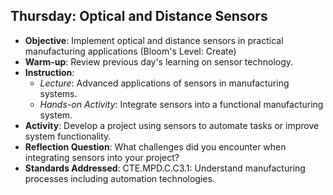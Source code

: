 ## Thursday: Optical and Distance Sensors

- **Objective**: Implement optical and distance sensors in practical manufacturing applications (Bloom's Level: Create)
- **Warm-up**: Review previous day's learning on sensor technology.
- **Instruction**:
  - *Lecture*: Advanced applications of sensors in manufacturing systems.
  - *Hands-on Activity*: Integrate sensors into a functional manufacturing system.
- **Activity**: Develop a project using sensors to automate tasks or improve system functionality.
- **Reflection Question**: What challenges did you encounter when integrating sensors into your project?
- **Standards Addressed**: CTE.MPD.C.C3.1: Understand manufacturing processes including automation technologies.
